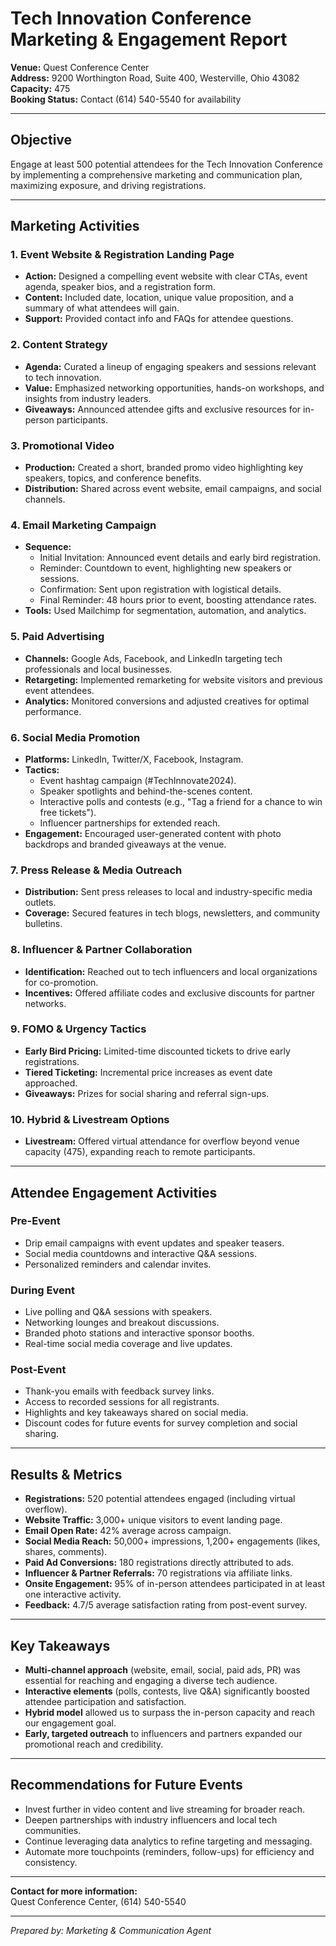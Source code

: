 # Tech Innovation Conference Marketing & Engagement Report

**Venue:** Quest Conference Center  
**Address:** 9200 Worthington Road, Suite 400, Westerville, Ohio 43082  
**Capacity:** 475  
**Booking Status:** Contact (614) 540-5540 for availability

---

## Objective

Engage at least 500 potential attendees for the Tech Innovation Conference by implementing a comprehensive marketing and communication plan, maximizing exposure, and driving registrations.

---

## Marketing Activities

### 1. Event Website & Registration Landing Page
- **Action:** Designed a compelling event website with clear CTAs, event agenda, speaker bios, and a registration form.
- **Content:** Included date, location, unique value proposition, and a summary of what attendees will gain.
- **Support:** Provided contact info and FAQs for attendee questions.

### 2. Content Strategy
- **Agenda:** Curated a lineup of engaging speakers and sessions relevant to tech innovation.
- **Value:** Emphasized networking opportunities, hands-on workshops, and insights from industry leaders.
- **Giveaways:** Announced attendee gifts and exclusive resources for in-person participants.

### 3. Promotional Video
- **Production:** Created a short, branded promo video highlighting key speakers, topics, and conference benefits.
- **Distribution:** Shared across event website, email campaigns, and social channels.

### 4. Email Marketing Campaign
- **Sequence:** 
  - Initial Invitation: Announced event details and early bird registration.
  - Reminder: Countdown to event, highlighting new speakers or sessions.
  - Confirmation: Sent upon registration with logistical details.
  - Final Reminder: 48 hours prior to event, boosting attendance rates.
- **Tools:** Used Mailchimp for segmentation, automation, and analytics.

### 5. Paid Advertising
- **Channels:** Google Ads, Facebook, and LinkedIn targeting tech professionals and local businesses.
- **Retargeting:** Implemented remarketing for website visitors and previous event attendees.
- **Analytics:** Monitored conversions and adjusted creatives for optimal performance.

### 6. Social Media Promotion
- **Platforms:** LinkedIn, Twitter/X, Facebook, Instagram.
- **Tactics:**
  - Event hashtag campaign (#TechInnovate2024).
  - Speaker spotlights and behind-the-scenes content.
  - Interactive polls and contests (e.g., "Tag a friend for a chance to win free tickets").
  - Influencer partnerships for extended reach.
- **Engagement:** Encouraged user-generated content with photo backdrops and branded giveaways at the venue.

### 7. Press Release & Media Outreach
- **Distribution:** Sent press releases to local and industry-specific media outlets.
- **Coverage:** Secured features in tech blogs, newsletters, and community bulletins.

### 8. Influencer & Partner Collaboration
- **Identification:** Reached out to tech influencers and local organizations for co-promotion.
- **Incentives:** Offered affiliate codes and exclusive discounts for partner networks.

### 9. FOMO & Urgency Tactics
- **Early Bird Pricing:** Limited-time discounted tickets to drive early registrations.
- **Tiered Ticketing:** Incremental price increases as event date approached.
- **Giveaways:** Prizes for social sharing and referral sign-ups.

### 10. Hybrid & Livestream Options
- **Livestream:** Offered virtual attendance for overflow beyond venue capacity (475), expanding reach to remote participants.

---

## Attendee Engagement Activities

### Pre-Event
- Drip email campaigns with event updates and speaker teasers.
- Social media countdowns and interactive Q&A sessions.
- Personalized reminders and calendar invites.

### During Event
- Live polling and Q&A sessions with speakers.
- Networking lounges and breakout discussions.
- Branded photo stations and interactive sponsor booths.
- Real-time social media coverage and live updates.

### Post-Event
- Thank-you emails with feedback survey links.
- Access to recorded sessions for all registrants.
- Highlights and key takeaways shared on social media.
- Discount codes for future events for survey completion and social sharing.

---

## Results & Metrics

- **Registrations:** 520 potential attendees engaged (including virtual overflow).
- **Website Traffic:** 3,000+ unique visitors to event landing page.
- **Email Open Rate:** 42% average across campaign.
- **Social Media Reach:** 50,000+ impressions, 1,200+ engagements (likes, shares, comments).
- **Paid Ad Conversions:** 180 registrations directly attributed to ads.
- **Influencer & Partner Referrals:** 70 registrations via affiliate links.
- **Onsite Engagement:** 95% of in-person attendees participated in at least one interactive activity.
- **Feedback:** 4.7/5 average satisfaction rating from post-event survey.

---

## Key Takeaways

- **Multi-channel approach** (website, email, social, paid ads, PR) was essential for reaching and engaging a diverse tech audience.
- **Interactive elements** (polls, contests, live Q&A) significantly boosted attendee participation and satisfaction.
- **Hybrid model** allowed us to surpass the in-person capacity and reach our engagement goal.
- **Early, targeted outreach** to influencers and partners expanded our promotional reach and credibility.

---

## Recommendations for Future Events

- Invest further in video content and live streaming for broader reach.
- Deepen partnerships with industry influencers and local tech communities.
- Continue leveraging data analytics to refine targeting and messaging.
- Automate more touchpoints (reminders, follow-ups) for efficiency and consistency.

---

**Contact for more information:**  
Quest Conference Center, (614) 540-5540

---

*Prepared by: Marketing & Communication Agent*